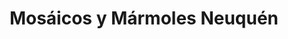 ---
title: "Mosáicos y Mármoles Neuquén"
url: /neuquen/mosaicos-y-marmoles-neuquen/
shop: Baustoffe
---